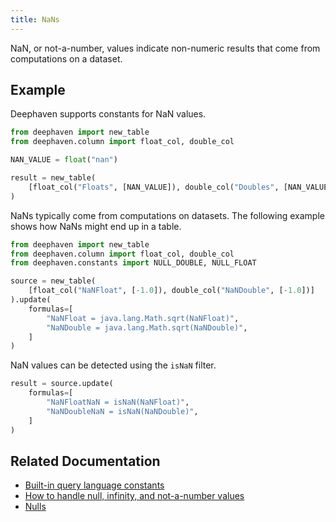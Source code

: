 ```yaml
---
title: NaNs
---
```


NaN, or not-a-number, values indicate non-numeric results that come from computations on a dataset.

## Example

Deephaven supports constants for NaN values.

```python
from deephaven import new_table
from deephaven.column import float_col, double_col

NAN_VALUE = float("nan")

result = new_table(
    [float_col("Floats", [NAN_VALUE]), double_col("Doubles", [NAN_VALUE])]
)
```

NaNs typically come from computations on datasets. The following example shows how NaNs might end up in a table.

```python test-set=1
from deephaven import new_table
from deephaven.column import float_col, double_col
from deephaven.constants import NULL_DOUBLE, NULL_FLOAT

source = new_table(
    [float_col("NaNFloat", [-1.0]), double_col("NaNDouble", [-1.0])]
).update(
    formulas=[
        "NaNFloat = java.lang.Math.sqrt(NaNFloat)",
        "NaNDouble = java.lang.Math.sqrt(NaNDouble)",
    ]
)
```

NaN values can be detected using the `isNaN` filter.

```python test-set=1
result = source.update(
    formulas=[
        "NaNFloatNaN = isNaN(NaNFloat)",
        "NaNDoubleNaN = isNaN(NaNDouble)",
    ]
)
```

## Related Documentation

- [Built-in query language constants](../../../how-to-guides/built-in-constants.md)
- [How to handle null, infinity, and not-a-number values](../../../how-to-guides/null-inf-nan.md)
- [Nulls](./nulls.md)
